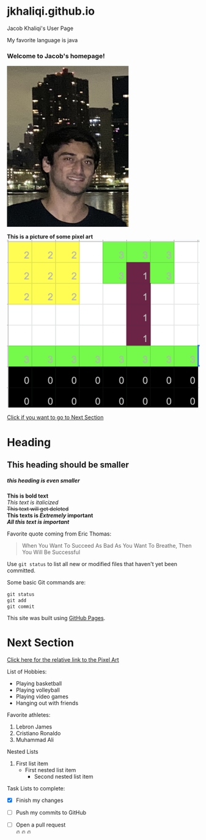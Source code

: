 # jkhaliqi.github.io

Jacob Khaliqi's User Page

My favorite language is java

### Welcome to Jacob's homepage! <br>
![picture](IMG_3591.PNG)<br>


**This is a picture of some pixel art**<br>
![pixel art](Pixel_Art.png) <br>

[Click if you want to go to Next Section](#next-section)

# Heading
## This heading should be smaller
##### this heading is even smaller

**This is bold text** <br>
*This text is italicized* <br>
~~This text will get deleted~~ <br>
**This texts is *Extremely* important** <br>
***All this text is important*** <br>

Favorite quote coming from Eric Thomas:
> When You Want To Succeed As Bad As You Want To Breathe, Then You Will Be Successful

Use `git status` to list all new or modified files that haven't yet been committed.

Some basic Git commands are:
```
git status
git add
git commit
```

This site was built using [GitHub Pages](https://pages.github.com/).

# Next Section

[Click here for the relative link to the Pixel Art](Pixel_Art.png)

List of Hobbies:
- Playing basketball
- Playing volleyball
- Playing video games
- Hanging out with friends

Favorite athletes:
1. Lebron James
2. Cristiano Ronaldo
3. Muhammad Ali

Nested Lists

1. First list item
   - First nested list item
     - Second nested list item
     
 Task Lists to complete:    
- [x] Finish my changes
- [ ] Push my commits to GitHub
- [ ] Open a pull request <br>
:fire: :fire: :fire:










